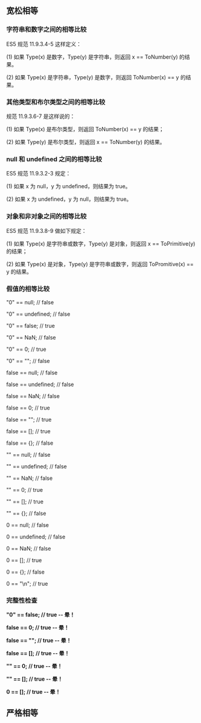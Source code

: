 ## 宽松相等

###  字符串和数字之间的相等比较

ES5 规范 11.9.3.4-5 这样定义：

(1) 如果 Type(x) 是数字，Type(y) 是字符串，则返回 x == ToNumber(y) 的结果。 

(2) 如果 Type(x) 是字符串，Type(y) 是数字，则返回 ToNumber(x) == y 的结果。



### 其他类型和布尔类型之间的相等比较

规范 11.9.3.6-7 是这样说的：

(1) 如果 Type(x) 是布尔类型，则返回 ToNumber(x) == y 的结果；

(2) 如果 Type(y) 是布尔类型，则返回 x == ToNumber(y) 的结果。



### null 和 undefined 之间的相等比较

ES5 规范 11.9.3.2-3 规定：

(1) 如果 x 为 null，y 为 undefined，则结果为 true。

(2) 如果 x 为 undefined，y 为 null，则结果为 true。



### 对象和非对象之间的相等比较

ES5 规范 11.9.3.8-9 做如下规定：

(1) 如果 Type(x) 是字符串或数字，Type(y) 是对象，则返回 x == ToPrimitive(y) 的结果；

(2) 如果 Type(x) 是对象，Type(y) 是字符串或数字，则返回 ToPromitive(x) == y 的结果。



### 假值的相等比较

"0" == null;          // false

"0" == undefined;        // false

"0" == false;      // true

"0" == NaN;        // false 

"0" == 0;          // true

"0" == "";       // false 





false == null;      // false

false == undefined;      // false

false == NaN;       // false

false == 0;      // true

false == "";      // true

false == [];         // true

false == {};         // false





"" == null;      // false

"" == undefined;    // false 

"" == NaN;      // false

"" == 0;        // true

"" == [];        // true

"" == {};      // false





0 == null;      // false

0 == undefined;       // false

0 == NaN;         // false

0 == [];            // true

0 == {};           // false





0 == "\n";   // true



### 完整性检查

**"0" == false;      // true -- 晕！**

**false == 0;        // true -- 晕！**

**false == "";      // true -- 晕！**

**false == [];      // true -- 晕！**

**"" == 0;          // true -- 晕！** 

**"" == [];         // true -- 晕！**

**0 == [];         // true -- 晕！**



## 严格相等

